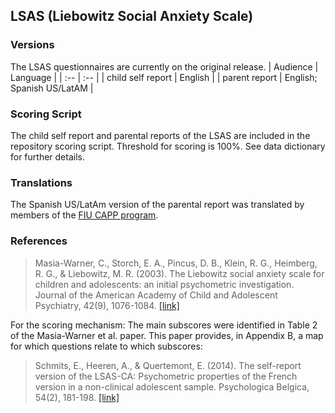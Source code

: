 ## LSAS (Liebowitz Social Anxiety Scale)

### Versions
The LSAS questionnaires are currently on the original release.
| Audience | Language |
| :--  | :--  |
| child self report | English  |
| parent report | English; Spanish US/LatAM |


### Scoring Script
The child self report and parental reports of the LSAS are included in the repository scoring script. Threshold for scoring is 100%. See data dictionary for further details.


### Translations
The Spanish US/LatAm version of the parental report was translated by members of the [FIU CAPP program](https://capp.fiu.edu/).


### References
> Masia-Warner, C., Storch, E. A., Pincus, D. B., Klein, R. G., Heimberg, R. G., & Liebowitz, M. R. (2003). The Liebowitz social anxiety scale for children and adolescents: an initial psychometric investigation. Journal of the American Academy of Child and Adolescent Psychiatry, 42(9), 1076-1084. [[link]](https://pubmed.ncbi.nlm.nih.gov/12960707/)

For the scoring mechanism:
The main subscores were identified in Table 2 of the Masia-Warner et al. paper.  This paper provides, in Appendix B, a map for which questions relate to which subscores:
> Schmits, E., Heeren, A., & Quertemont, E. (2014). The self-report version of the LSAS-CA: Psychometric properties of the French version in a non-clinical adolescent sample. Psychologica Belgica, 54(2), 181-198. [[link]](https://psycnet.apa.org/record/2014-21432-001)





